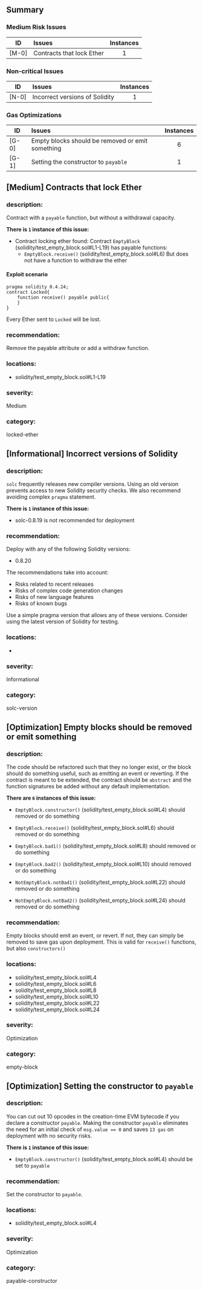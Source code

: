 ## Summary 

### Medium Risk Issues

|ID|Issues|Instances|
|---|:---|:---:|
| [M-0] | Contracts that lock Ether | 1 |


### Non-critical Issues

|ID|Issues|Instances|
|---|:---|:---:|
| [N-0] | Incorrect versions of Solidity | 1 |


### Gas Optimizations

|ID|Issues|Instances|
|---|:---|:---:|
| [G-0] | Empty blocks should be removed or emit something | 6 |
| [G-1] | Setting the constructor to `payable` | 1 |



## [Medium] Contracts that lock Ether

### description:
Contract with a `payable` function, but without a withdrawal capacity.

**There is `1` instance of this issue:**

- Contract locking ether found:
	Contract `EmptyBlock` (solidity/test_empty_block.sol#L1-L19) has payable functions:
	 - `EmptyBlock.receive()` (solidity/test_empty_block.sol#L6)
	But does not have a function to withdraw the ether

#### Exploit scenario

```solidity
pragma solidity 0.4.24;
contract Locked{
    function receive() payable public{
    }
}
```
Every Ether sent to `Locked` will be lost.

### recommendation:
Remove the payable attribute or add a withdraw function.

### locations:
- solidity/test_empty_block.sol#L1-L19

### severity:
Medium

### category:
locked-ether

## [Informational] Incorrect versions of Solidity

### description:

`solc` frequently releases new compiler versions. Using an old version prevents access to new Solidity security checks.
We also recommend avoiding complex `pragma` statement.

**There is `1` instance of this issue:**

- solc-0.8.19 is not recommended for deployment


### recommendation:

Deploy with any of the following Solidity versions:
- 0.8.20

The recommendations take into account:
- Risks related to recent releases
- Risks of complex code generation changes
- Risks of new language features
- Risks of known bugs

Use a simple pragma version that allows any of these versions.
Consider using the latest version of Solidity for testing.

### locations:
- 

### severity:
Informational

### category:
solc-version

## [Optimization] Empty blocks should be removed or emit something

### description:

The code should be refactored such that they no longer exist, or the block should do 
something useful, such as emitting an event or reverting. 
If the contract is meant to be extended, the contract should be `abstract` and the function 
signatures be added without any default implementation.


**There are `6` instances of this issue:**

- `EmptyBlock.constructor()` (solidity/test_empty_block.sol#L4) should removed or do something

- `EmptyBlock.receive()` (solidity/test_empty_block.sol#L6) should removed or do something

- `EmptyBlock.bad1()` (solidity/test_empty_block.sol#L8) should removed or do something

- `EmptyBlock.bad2()` (solidity/test_empty_block.sol#L10) should removed or do something

- `NotEmptyBlock.notBad1()` (solidity/test_empty_block.sol#L22) should removed or do something

- `NotEmptyBlock.notBad2()` (solidity/test_empty_block.sol#L24) should removed or do something


### recommendation:

Empty blocks should emit an event, or revert. 
If not, they can simply be removed to save gas upon deployment. 
This is valid for `receive()` functions, but also `constructors()`


### locations:
- solidity/test_empty_block.sol#L4
- solidity/test_empty_block.sol#L6
- solidity/test_empty_block.sol#L8
- solidity/test_empty_block.sol#L10
- solidity/test_empty_block.sol#L22
- solidity/test_empty_block.sol#L24

### severity:
Optimization

### category:
empty-block

## [Optimization] Setting the constructor to `payable`

### description:

You can cut out 10 opcodes in the creation-time EVM bytecode 
if you declare a constructor `payable`. 
Making the constructor `payable` eliminates the need for an initial check 
of `msg.value == 0` and saves `13 gas` on deployment with no security risks.


**There is `1` instance of this issue:**

- `EmptyBlock.constructor()` (solidity/test_empty_block.sol#L4) should be set to `payable` 


### recommendation:

Set the constructor to `payable`.


### locations:
- solidity/test_empty_block.sol#L4

### severity:
Optimization

### category:
payable-constructor
